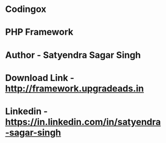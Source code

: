 # Codingox
# PHP Framework
# Author - Satyendra Sagar Singh
# Download Link - http://framework.upgradeads.in
# Linkedin - https://in.linkedin.com/in/satyendra-sagar-singh
